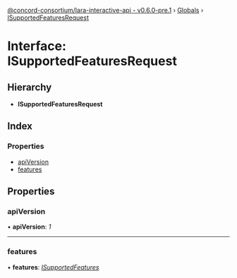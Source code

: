 [@concord-consortium/lara-interactive-api - v0.6.0-pre.1](../README.md) › [Globals](../globals.md) › [ISupportedFeaturesRequest](isupportedfeaturesrequest.md)

# Interface: ISupportedFeaturesRequest

## Hierarchy

* **ISupportedFeaturesRequest**

## Index

### Properties

* [apiVersion](isupportedfeaturesrequest.md#apiversion)
* [features](isupportedfeaturesrequest.md#features)

## Properties

###  apiVersion

• **apiVersion**: *1*

___

###  features

• **features**: *[ISupportedFeatures](isupportedfeatures.md)*
